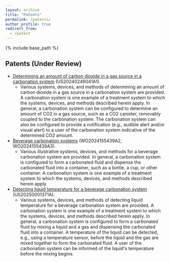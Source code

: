 ```yaml
---
layout: archive
title: "Patents"
permalink: /patents/
author_profile: true
redirect_from:
  - /patent
---
```


{% include base_path %}

Patents (Under Review)
-----
* [Determining an amount of carbon dioxide in a gas source in a carbonation system](https://patents.google.com/patent/US20240246041A1/en?q=(bekiroglu)&inventor=korkut&oq=korkut+bekiroglu) (US20240246041A1). 
  * Various systems, devices, and methods of determining an amount of carbon dioxide in a gas source in a carbonation system are provided. A carbonation system is one example of a treatment system to which the systems, devices, and methods described herein apply. In general, a carbonation system can be configured to determine an amount of CO2 in a gas source, such as a CO2 canister, removably coupled to the carbonation system. The carbonation system can also be configured to provide a notification (e.g., audible alert and/or visual alert) to a user of the carbonation system indicative of the determined CO2 amount.
* [Beverage carbonation systems](https://patents.google.com/patent/WO2024155439A2/en?q=(bekiroglu)&inventor=korkut&oq=korkut+bekiroglu) (WO2024155439A2, WO2024155439A3).
  * Various illustrative systems, devices, and methods for a beverage carbonation system are provided. In general, a carbonation system is configured to form a carbonated fluid and dispense the carbonated fluid into a container, such as a bottle, a cup, or other container. A carbonation system is one example of a treatment system to which the systems, devices, and methods described herein apply.
* [Detecting liquid temperature for a beverage carbonation system](https://patents.google.com/patent/US20250001371A1/en?q=(bekiroglu)&inventor=korkut&oq=korkut+bekiroglu) (US20250001371A).
  * Various systems, devices, and methods of detecting liquid temperature for a beverage carbonation system are provided. A carbonation system is one example of a treatment system to which the systems, devices, and methods described herein apply. In general, a carbonation system is configured to form a carbonated fluid by mixing a liquid and a gas and dispensing the carbonated fluid into a container. A temperature of the liquid can be detected, e.g., using a temperature sensor, before the liquid and the gas are mixed together to form the carbonated fluid. A user of the carbonation system can be informed of the liquid's temperature before the mixing begins.